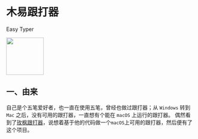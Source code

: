 # 木易跟打器
Easy Typer

<img width="100" src="img/logo.png"/>

## 一、由来
自己是个五笔爱好者，也一直在使用五笔，曾经也做过跟打器；从 `Windows` 转到 `Mac` 之后，没有可用的跟打器，一直想有个能在 `macOS` 上运行的跟打器。
偶然看到了[玫枫跟打器](https://github.com/owenyang0/easy-typer)，说想着基于他的代码做一个`macOS`上可用的跟打器，然后便有了这个项目。


